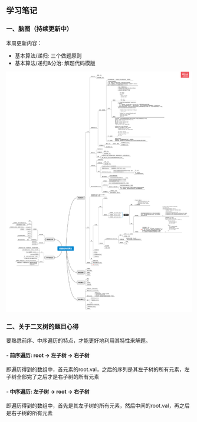 ## 学习笔记

### 一、脑图（持续更新中）
本周更新内容：
- 基本算法/递归: 三个做题原则
- 基本算法/递归&分治: 解题代码模版

![脑图](../image/数据结构和算法.png)


### 二、关于二叉树的题目心得
要熟悉前序、中序遍历的特点，才能更好地利用其特性来解题。
#### - 前序遍历: root -> 左子树 -> 右子树
即遍历得到的数组中，首元素的root.val，之后的序列是其左子树的所有元素，左子树全部完了之后才是右子树的所有元素
#### - 中序遍历: 左子树 -> root -> 右子树
即遍历得到的数组中，首先是其左子树的所有元素，然后中间的root.val，再之后是右子树的所有元素
